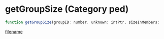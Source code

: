 # getGroupSize (Category ped)

```js
function getGroupSize(groupID: number, unknown: intPtr, sizeInMembers: intPtr): Array
```

[filename](getGroupSize_m.md ':include')